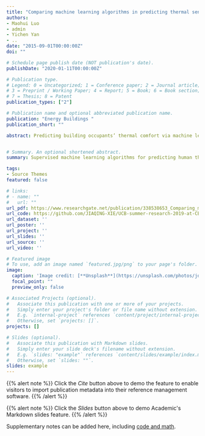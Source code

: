 ```yaml
---
title: "Comparing machine learning algorithms in predicting thermal sensation with ASHRAE Comfort Database II"
authors:
- Maohui Luo
- admin
- Yichen Yan
- ..
date: "2015-09-01T00:00:00Z"
doi: ""

# Schedule page publish date (NOT publication's date).
publishDate: "2020-01-11T00:00:00Z"

# Publication type.
# Legend: 0 = Uncategorized; 1 = Conference paper; 2 = Journal article;
# 3 = Preprint / Working Paper; 4 = Report; 5 = Book; 6 = Book section;
# 7 = Thesis; 8 = Patent
publication_types: ["2"]

# Publication name and optional abbreviated publication name.
publication: "Energy Buildings "
publication_short: ""

abstract: Predicting building occupants’ thermal comfort via machine learning (ML) is a hot research topic. Many algorithms and data processing methods have been applied to predict thermal comfort indices in different contexts. But few studies have systematically investigated how different algorithms and data processing methods can influence the prediction accuracy. In this study, we first summarized the recent literature from perspectives of predicted comfort indices, algorithms applied, input features, data sources, sample size, training proportion, predicting accuracy, etc. Then, we applied nine ML algorithms and three data sampling methods to predict the 3-point and 7-point thermal sensation vote (TSV) in ASHRAE Comfort Database II. The results show that with an accuracy of 66.3% and 61.1% for 3-point and 7-point TSV respectively, Random Forest (RF) has the best performance among the tested algorithms. Compared to the Predicted Mean Vote (PMV) model, ML TSV models generally have higher accuracy in TSV prediction. Based on feature importance analysis, the air temperature, humidity, clothing, air velocity, age, and metabolic rate are the top six important features for TSV prediction. The RF algorithm can achieve 63.6% overall accuracy in TSV prediction with the top three features, which is only 2.6% lower than involving 12 input features. Further, this paper addressed other common considerations in ML comfort model establishment such as tuning hyperparameters, splitting of training and testing data, and encoding methods. We also provided Python and R programming codes and packages as appendixes, which can be a good reference for future studies.


# Summary. An optional shortened abstract.
summary: Supervised machine learning algorithms for predicting human thermal comfort

tags:
- Source Themes
featured: false

# links:
# - name: ""
#   url: ""
url_pdf: https://www.researchgate.net/publication/338538653_Comparing_machine_learning_algorithms_in_predicting_thermal_sensation_with_ASHRAE_Comfort_Database_II
url_code: https://github.com/JIAQING-XIE/UCB-summer-research-2019-at-CBE
url_dataset: ''
url_poster: ''
url_project: ''
url_slides: ''
url_source: ''
url_video: ''

# Featured image
# To use, add an image named `featured.jpg/png` to your page's folder. 
image:
  caption: 'Image credit: [**Unsplash**](https://unsplash.com/photos/jdD8gXaTZsc)'
  focal_point: ""
  preview_only: false

# Associated Projects (optional).
#   Associate this publication with one or more of your projects.
#   Simply enter your project's folder or file name without extension.
#   E.g. `internal-project` references `content/project/internal-project/index.md`.
#   Otherwise, set `projects: []`.
projects: []

# Slides (optional).
#   Associate this publication with Markdown slides.
#   Simply enter your slide deck's filename without extension.
#   E.g. `slides: "example"` references `content/slides/example/index.md`.
#   Otherwise, set `slides: ""`.
slides: example
---
```


{{% alert note %}}
Click the *Cite* button above to demo the feature to enable visitors to import publication metadata into their reference management software.
{{% /alert %}}

{{% alert note %}}
Click the *Slides* button above to demo Academic's Markdown slides feature.
{{% /alert %}}

Supplementary notes can be added here, including [code and math](https://sourcethemes.com/academic/docs/writing-markdown-latex/).
